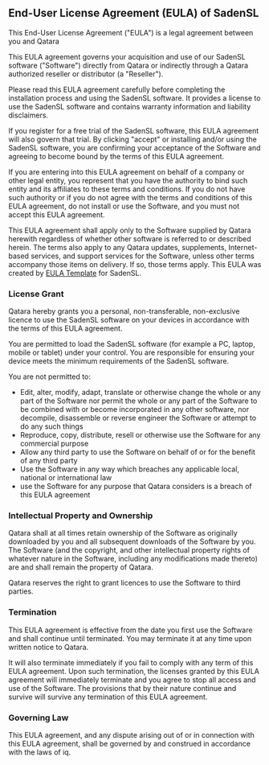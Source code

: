 ## End-User License Agreement (EULA) of SadenSL

This End-User License Agreement ("EULA") is a legal agreement between you and Qatara

This EULA agreement governs your acquisition and use of our SadenSL software ("Software") directly from Qatara or indirectly through a Qatara authorized reseller or distributor (a "Reseller").

Please read this EULA agreement carefully before completing the installation process and using the SadenSL software. It provides a license to use the SadenSL software and contains warranty information and liability disclaimers.

If you register for a free trial of the SadenSL software, this EULA agreement will also govern that trial. By clicking "accept" or installing and/or using the SadenSL software, you are confirming your acceptance of the Software and agreeing to become bound by the terms of this EULA agreement.

If you are entering into this EULA agreement on behalf of a company or other legal entity, you represent that you have the authority to bind such entity and its affiliates to these terms and conditions. If you do not have such authority or if you do not agree with the terms and conditions of this EULA agreement, do not install or use the Software, and you must not accept this EULA agreement.

This EULA agreement shall apply only to the Software supplied by Qatara herewith regardless of whether other software is referred to or described herein. The terms also apply to any Qatara updates, supplements, Internet-based services, and support services for the Software, unless other terms accompany those items on delivery. If so, those terms apply. This EULA was created by [EULA Template](https://www.eulatemplate.com) for SadenSL.

### License Grant

Qatara hereby grants you a personal, non-transferable, non-exclusive licence to use the SadenSL software on your devices in accordance with the terms of this EULA agreement.

You are permitted to load the SadenSL software (for example a PC, laptop, mobile or tablet) under your control. You are responsible for ensuring your device meets the minimum requirements of the SadenSL software.

You are not permitted to:

- Edit, alter, modify, adapt, translate or otherwise change the whole or any part of the Software nor permit the whole or any part of the Software to be combined with or become incorporated in any other software, nor decompile, disassemble or reverse engineer the Software or attempt to do any such things
- Reproduce, copy, distribute, resell or otherwise use the Software for any commercial purpose
- Allow any third party to use the Software on behalf of or for the benefit of any third party
- Use the Software in any way which breaches any applicable local, national or international law
- use the Software for any purpose that Qatara considers is a breach of this EULA agreement

### Intellectual Property and Ownership

Qatara shall at all times retain ownership of the Software as originally downloaded by you and all subsequent downloads of the Software by you. The Software (and the copyright, and other intellectual property rights of whatever nature in the Software, including any modifications made thereto) are and shall remain the property of Qatara.

Qatara reserves the right to grant licences to use the Software to third parties.

### Termination

This EULA agreement is effective from the date you first use the Software and shall continue until terminated. You may terminate it at any time upon written notice to Qatara.

It will also terminate immediately if you fail to comply with any term of this EULA agreement. Upon such termination, the licenses granted by this EULA agreement will immediately terminate and you agree to stop all access and use of the Software. The provisions that by their nature continue and survive will survive any termination of this EULA agreement.

### Governing Law

This EULA agreement, and any dispute arising out of or in connection with this EULA agreement, shall be governed by and construed in accordance with the laws of iq.
